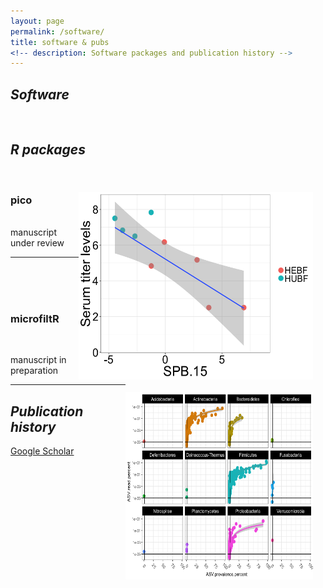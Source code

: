 ```yaml
---
layout: page
permalink: /software/
title: software & pubs
<!-- description: Software packages and publication history -->
---
```


<h2><em>Software</em></h2> 
<br>
<h2><em>R packages</em></h2> <br>
<!-- pico -->
<img src="/img/Sabin2_spb15.png" width = "375" height = "300" align = "right" style = "margin: 20px 20px 0px 0px">
<h3>pico</h3>
<br>
manuscript under review
<br/>
<hr/>
<br>
<br>

<!-- microfiltR -->
<img src="/img/glm_asv_stats.png" width = "300" height = "300" align = "right" style = "margin: 20px 20px 0px 0px">
<br>
<h3>microfiltR</h3><br>

manuscript in preparation    

<hr/>
<h2><em>Publication history</em></h2> 
<A HREF = "https://scholar.google.com/citations?user=Y8982UEAAAAJ&hl=en">Google Scholar</A>
